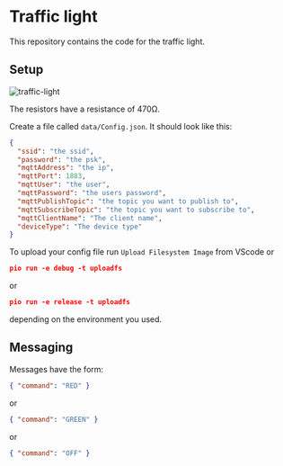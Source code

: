 # Traffic light

This repository contains the code for the traffic light.
## Setup
![traffic-light](https://raw.githubusercontent.com/CleanAIR-Building/Report/main/diagrams/Wiring_Traffic-Light.png?token=AH5OOFIWL3CPZ4BUJE6XTJ3A45KAS)

The resistors have a resistance of 470Ω.

Create a file called `data/Config.json`. It should look like this:

```json
{
  "ssid": "the ssid",
  "password": "the psk",
  "mqttAddress": "the ip",
  "mqttPort": 1883,
  "mqttUser": "the user",
  "mqttPassword": "the users password",
  "mqttPublishTopic": "the topic you want to publish to",
  "mqttSubscribeTopic": "the topic you want to subscribe to",
  "mqttClientName": "The client name",
  "deviceType": "The device type"
}
```

To upload your config file run `Upload Filesystem Image` from VScode or 
```json
pio run -e debug -t uploadfs
```
or
```json
pio run -e release -t uploadfs
```
depending on the environment you used.

## Messaging
Messages have the form:
```json
{ "command": "RED" }
```
or
```json
{ "command": "GREEN" }
```
or
```json
{ "command": "OFF" }
```
